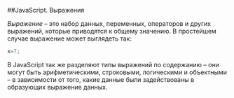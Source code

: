 ##JavaScript. Выражения

*Выражение* – это набор данных, переменных, операторов и других выражений, которые приводятся к общему значению. В простейшем случае выражение может выглядеть так:
```javascript
x=7;
```
В JavaScript так же разделяют типы выражений по содержанию – они могут быть арифметическими, строковыми, логическими и объектными – в зависимости от того, какие данные были задействованы в образующих выражение данных.